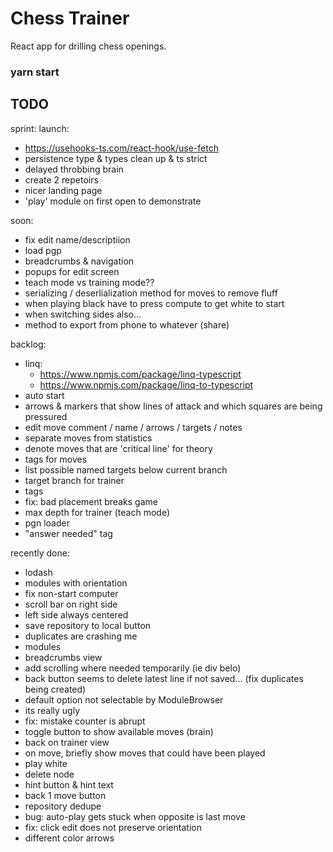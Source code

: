 # Chess Trainer

React app for drilling chess openings.

### yarn start

## TODO

sprint: launch:
- https://usehooks-ts.com/react-hook/use-fetch
- persistence type & types clean up & ts strict
- delayed throbbing brain
- create 2 repetoirs
- nicer landing page
- 'play' module on first open to demonstrate

soon:

- fix edit name/descriptiion
- load pgp
- breadcrumbs & navigation
- popups for edit screen
- teach mode vs training mode??
- serializing / deserlialization method for moves to remove fluff
- when playing black have to press compute to get white to start
- when switching sides also...
- method to export from phone to whatever (share)

backlog:

- linq:
  - https://www.npmjs.com/package/linq-typescript
  - https://www.npmjs.com/package/linq-to-typescript
- auto start
- arrows & markers that show lines of attack and which squares are being
  pressured
- edit move comment / name / arrows / targets / notes
- separate moves from statistics
- denote moves that are 'critical line' for theory
- tags for moves
- list possible named targets below current branch
- target branch for trainer
- tags
- fix: bad placement breaks game
- max depth for trainer (teach mode)
- pgn loader
- "answer needed" tag

recently done:
- lodash
- modules with orientation
- fix non-start computer
- scroll bar on right side
- left side always centered
- save repository to local button
- duplicates are crashing me
- modules
- breadcrumbs view
- add scrolling where needed temporarily (ie div belo)
- back button seems to delete latest line if not saved... (fix duplicates being
  created)
- default option not selectable by ModuleBrowser
- its really ugly
- fix: mistake counter is abrupt
- toggle button to show available moves (brain)
- back on trainer view
- on move, briefly show moves that could have been played
- play white
- delete node
- hint button & hint text
- back 1 move button
- repository dedupe
- bug: auto-play gets stuck when opposite is last move
- fix: click edit does not preserve orientation
- different color arrows
